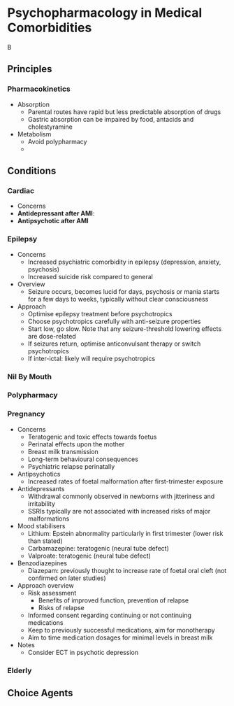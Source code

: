 # Psychopharmacology in Medical Comorbidities

B

## Principles

### Pharmacokinetics

- Absorption
  - Parental routes have rapid but less predictable absorption of drugs
  - Gastric absorption can be impaired by food, antacids and cholestyramine
- Metabolism
  - Avoid polypharmacy
  - 


## Conditions

### Cardiac

- Concerns
- **Antidepressant after AMI**: 
- **Antipsychotic after AMI**

### Epilepsy

- Concerns
  - Increased psychiatric comorbidity in epilepsy (depression, anxiety, psychosis)
  - Increased suicide risk compared to general
- Overview
  - Seizure occurs, becomes lucid for days, psychosis or mania starts for a few days to weeks, typically without clear consciousness
- Approach
  - Optimise epilepsy treatment before psychotropics
  - Choose psychotropics carefully with anti-seizure properties
  - Start low, go slow. Note that any seizure-threshold lowering effects are dose-related
  - If seizures return, optimise anticonvulsant therapy or switch psychotropics
  - If inter-ictal: likely will require psychotropics

### Nil By Mouth

### Polypharmacy

### Pregnancy

- Concerns
  - Teratogenic and toxic effects towards foetus
  - Perinatal effects upon the mother
  - Breast milk transmission
  - Long-term behavioural consequences
  - Psychiatric relapse perinatally
- Antipsychotics
  - Increased rates of foetal malformation after first-trimester exposure
- Antidepressants
  - Withdrawal commonly observed in newborns with jitteriness and irritability
  - SSRIs typically are not associated with increased risks of major malformations
- Mood stabilisers
  - Lithium: Epstein abnormality particularly in first trimester (lower risk than stated)
  - Carbamazepine: teratogenic (neural tube defect)
  - Valproate: teratogenic (neural tube defect)
- Benzodiazepines
  - Diazepam: previously thought to increase rate of foetal oral cleft (not confirmed on later studies)
- Approach overview
  - Risk assessment
    - Benefits of improved function, prevention of relapse
    - Risks of relapse
  - Informed consent regarding continuing or not continuing medications
  - Keep to previously successful medications, aim for monotherapy
  - Aim to time medication dosages for minimal levels in breast milk
- Notes
  - Consider ECT in psychotic depression

### Elderly

## Choice Agents